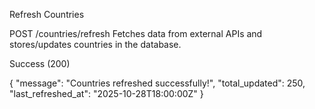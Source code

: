Refresh Countries

POST /countries/refresh
Fetches data from external APIs and stores/updates countries in the database.

Success (200)

{
  "message": "Countries refreshed successfully!",
  "total_updated": 250,
  "last_refreshed_at": "2025-10-28T18:00:00Z"
}
